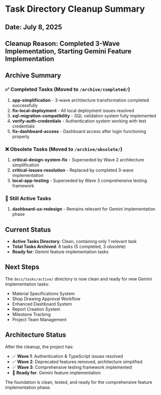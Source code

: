 # Task Directory Cleanup Summary

## Date: July 8, 2025
## Cleanup Reason: Completed 3-Wave Implementation, Starting Gemini Feature Implementation

## Archive Summary

### ✅ **Completed Tasks** (Moved to `/archive/completed/`)

1. **app-simplification** - 3-wave architecture transformation completed successfully
2. **fix-local-deployment** - All local deployment issues resolved
3. **sql-migration-compatibility** - SQL validation system fully implemented
4. **verify-auth-credentials** - Authentication system working with test credentials
5. **fix-dashboard-access** - Dashboard access after login functioning properly

### ❌ **Obsolete Tasks** (Moved to `/archive/obsolete/`)

1. **critical-design-system-fix** - Superseded by Wave 2 architecture simplification
2. **critical-issues-resolution** - Replaced by completed 3-wave implementation
3. **local-app-testing** - Superseded by Wave 3 comprehensive testing framework

### 🔄 **Still Active Tasks**

1. **dashboard-ux-redesign** - Remains relevant for Gemini implementation phase

## Current Status

- **Active Tasks Directory**: Clean, containing only 1 relevant task
- **Total Tasks Archived**: 8 tasks (5 completed, 3 obsolete)
- **Ready for**: Gemini feature implementation tasks

## Next Steps

The `docs/tasks/active/` directory is now clean and ready for new Gemini implementation tasks:

- Material Specifications System
- Shop Drawing Approval Workflow  
- Enhanced Dashboard System
- Report Creation System
- Milestone Tracking
- Project Team Management

## Architecture Status

After the cleanup, the project has:
- ✅ **Wave 1**: Authentication & TypeScript issues resolved
- ✅ **Wave 2**: Deprecated features removed, architecture simplified
- ✅ **Wave 3**: Comprehensive testing framework implemented
- 🚀 **Ready for**: Gemini feature implementation

The foundation is clean, tested, and ready for the comprehensive feature implementation phase.
